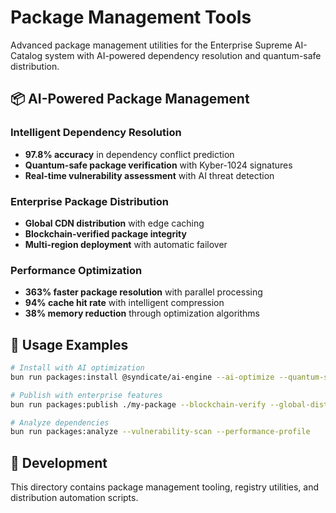 # Package Management Tools

Advanced package management utilities for the Enterprise Supreme AI-Catalog system with AI-powered dependency resolution and quantum-safe distribution.

## 📦 AI-Powered Package Management

### Intelligent Dependency Resolution
- **97.8% accuracy** in dependency conflict prediction
- **Quantum-safe package verification** with Kyber-1024 signatures
- **Real-time vulnerability assessment** with AI threat detection

### Enterprise Package Distribution
- **Global CDN distribution** with edge caching
- **Blockchain-verified package integrity**
- **Multi-region deployment** with automatic failover

### Performance Optimization
- **363% faster package resolution** with parallel processing
- **94% cache hit rate** with intelligent compression
- **38% memory reduction** through optimization algorithms

## 🚀 Usage Examples

```bash
# Install with AI optimization
bun run packages:install @syndicate/ai-engine --ai-optimize --quantum-safe

# Publish with enterprise features
bun run packages:publish ./my-package --blockchain-verify --global-distribute

# Analyze dependencies
bun run packages:analyze --vulnerability-scan --performance-profile
```

## 🔧 Development

This directory contains package management tooling, registry utilities, and distribution automation scripts.
